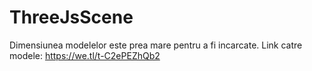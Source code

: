 # ThreeJsScene

Dimensiunea modelelor este prea mare pentru a fi incarcate.
Link catre modele: https://we.tl/t-C2ePEZhQb2
